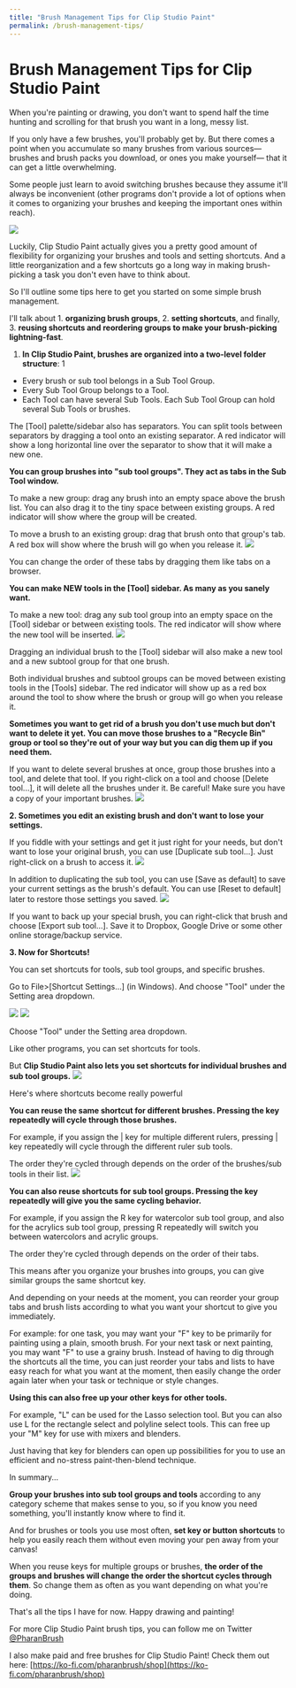 ```yaml
---
title: "Brush Management Tips for Clip Studio Paint"
permalink: /brush-management-tips/
---
```


# Brush Management Tips for Clip Studio Paint

When you're painting or drawing, you don't want to spend half the time hunting and scrolling for that brush you want in a long, messy list.

If you only have a few brushes, you'll probably get by. But there comes a point when you accumulate so many brushes from various sources— brushes and brush packs you download, or ones you make yourself— that it can get a little overwhelming.

Some people just learn to avoid switching brushes because they assume it'll always be inconvenient (other programs don't provide a lot of options when it comes to organizing your brushes and keeping the important ones within reach).

![](img/bm-list.png)

Luckily, Clip Studio Paint actually gives you a pretty good amount of flexibility for organizing your brushes and tools and setting shortcuts. And a little reorganization and a few shortcuts go a long way in making brush-picking a task you don't even have to think about.

So I'll outline some tips here to get you started on some simple brush management.


I'll talk about 1. **organizing brush groups**, 2. **setting shortcuts**, and finally, 3. **reusing shortcuts and reordering groups to make your brush-picking lightning-fast**.


1. **In Clip Studio Paint, brushes are organized into a two-level folder structure**:
1[](img/bm-list-with-labels.png)

- Every brush or sub tool belongs in a Sub Tool Group.
- Every Sub Tool Group belongs to a Tool.
- Each Tool can have several Sub Tools. Each Sub Tool Group can hold several Sub Tools or brushes.


The [Tool] palette/sidebar also has separators. You can split tools between separators by dragging a tool onto an existing separator. A red indicator will show a long horizontal line over the separator to show that it will make a new one.


**You can group brushes into "sub tool groups". They act as tabs in the Sub Tool window.**

To make a new group: drag any brush into an empty space above the brush list. You can also drag it to the tiny space between existing groups. A red indicator will show where the group will be created.

To move a brush to an existing group: drag that brush onto that group's tab. A red box will show where the brush will go when you release it.
![](img/bm-create-group.gif)

You can change the order of these tabs by dragging them like tabs on a browser.


**You can make NEW tools in the [Tool] sidebar. As many as you sanely want.**

To make a new tool: drag any sub tool group into an empty space on the [Tool] sidebar or between existing tools. The red indicator will show where the new tool will be inserted.
![](img/bm-create-new-tool.gif)

Dragging an individual brush to the [Tool] sidebar will also make a new tool and a new subtool group for that one brush.

Both individual brushes and subtool groups can be moved between existing tools in the [Tools] sidebar. The red indicator will show up as a red box around the tool to show where the brush or group will go when you release it.


**Sometimes you want to get rid of a brush you don't use much but don't want to delete it yet. You can move those brushes to a "Recycle Bin" group or tool so they're out of your way but you can dig them up if you need them.**


If you want to delete several brushes at once, group those brushes into a tool, and delete that tool. If you right-click on a tool and choose [Delete tool...], it will delete all the brushes under it. Be careful! Make sure you have a copy of your important brushes.
![](img/bm-delete-tool.gif)

**2. Sometimes you edit an existing brush and don't want to lose your settings.**

If you fiddle with your settings and get it just right for your needs, but don't want to lose your original brush, you can use [Duplicate sub tool...]. Just right-click on a brush to access it.
![](img/bm-duplicate.gif)

In addition to duplicating the sub tool, you can use [Save as default] to save your current settings as the brush's default. You can use [Reset to default] later to restore those settings you saved.
![](img/bm-reset-to-default.gif)

If you want to back up your special brush, you can right-click that brush and choose [Export sub tool...]. Save it to Dropbox, Google Drive or some other online storage/backup service.


**3. Now for Shortcuts!**

You can set shortcuts for tools, sub tool groups, and specific brushes.

Go to File>[Shortcut Settings...] (in Windows). And choose "Tool" under the Setting area dropdown.

![](img/bm-shortcut-menu.png)
![](img/bm-tool-shortcuts.gif)

Choose "Tool" under the Setting area dropdown.


Like other programs, you can set shortcuts for tools.

But **Clip Studio Paint also lets you set shortcuts for individual brushes and sub tool groups.**
![](img/bm-set-tool-shortcuts.gif)


Here's where shortcuts become really powerful

**You can reuse the same shortcut for different brushes. Pressing the key repeatedly will cycle through those brushes.**

For example, if you assign the | key for multiple different rulers, pressing | key repeatedly will cycle through the different ruler sub tools.

The order they're cycled through depends on the order of the brushes/sub tools in their list.
![](img/bm-reuse-tool-shortcuts.gif)

**You can also reuse shortcuts for sub tool groups. Pressing the key repeatedly will give you the same cycling behavior.**

For example, if you assign the R key for watercolor sub tool group, and also for the acrylics sub tool group, pressing R repeatedly will switch you between watercolors and acrylic groups.

The order they're cycled through depends on the order of their tabs.


This means after you organize your brushes into groups, you can give similar groups the same shortcut key.

And depending on your needs at the moment, you can reorder your group tabs and brush lists according to what you want your shortcut to give you immediately.

For example: for one task, you may want your "F" key to be primarily for painting using a plain, smooth brush. For your next task or next painting, you may want "F" to use a grainy brush. Instead of having to dig through the shortcuts all the time, you can just reorder your tabs and lists to have easy reach for what you want at the moment, then easily change the order again later when your task or technique or style changes.

**Using this can also free up your other keys for other tools.**

For example, "L" can be used for the Lasso selection tool. But you can also use L for the rectangle select and polyline select tools. This can free up your "M" key for use with mixers and blenders.

Just having that key for blenders can open up possibilities for you to use an efficient and no-stress paint-then-blend technique.


In summary...

**Group your brushes into sub tool groups and tools** according to any category scheme that makes sense to you, so if you know you need something, you'll instantly know where to find it.

And for brushes or tools you use most often, **set key or button shortcuts** to help you easily reach them without even moving your pen away from your canvas!

When you reuse keys for multiple groups or brushes, **the order of the groups and brushes will change the order the shortcut cycles through them**. So change them as often as you want depending on what you're doing.


That's all the tips I have for now. Happy drawing and painting!


For more Clip Studio Paint brush tips, you can follow me on Twitter [@PharanBrush](https://twitter.com/PharanBrush)

I also make paid and free brushes for Clip Studio Paint! Check them out here: [https://ko-fi.com/pharanbrush/shop](https://ko-fi.com/pharanbrush/shop)